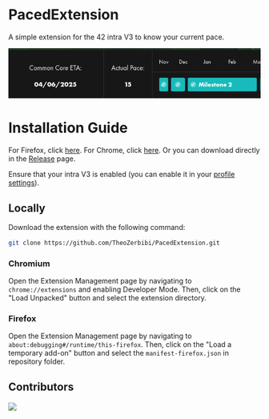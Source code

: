 # PacedExtension

A simple extension for the 42 intra V3 to know your current pace.

![Preview of pace](preview.png)

# Installation Guide

For Firefox, click [here](https://addons.mozilla.org/fr/firefox/addon/paced-extension/).
For Chrome, click [here](#).
Or you can download directly in the [Release](https://github.com/TheoZerbibi/PacedExtension/releases) page.

Ensure that your intra V3 is enabled (you can enable it in your [profile settings](https://profile.intra.42.fr/v3_early_access)).

## Locally
Download the extension with the following command:

```bash
git clone https://github.com/TheoZerbibi/PacedExtension.git
```

### Chromium
Open the Extension Management page by navigating to `chrome://extensions` and enabling Developer Mode. Then, click on the "Load Unpacked" button and select the extension directory.

### Firefox
Open the Extension Management page by navigating to `about:debugging#/runtime/this-firefox`.
Then, click on the "Load a temporary add-on" button and select the `manifest-firefox.json` in repository folder.

## Contributors

<a href="https://github.com/TheoZerbibi/PacedExtension/graphs/contributors">
	<img align="center" src="https://contrib.rocks/image?repo=TheoZerbibi/PacedExtension" />
</a>